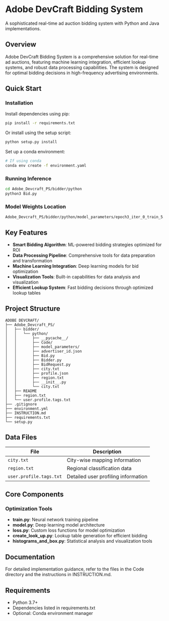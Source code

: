 # Adobe DevCraft Bidding System

A sophisticated real-time ad auction bidding system with Python and Java implementations.

## Overview

Adobe DevCraft Bidding System is a comprehensive solution for real-time ad auctions, featuring machine learning integration, efficient lookup systems, and robust data processing capabilities. The system is designed for optimal bidding decisions in high-frequency advertising environments.

## Quick Start

### Installation

Install dependencies using pip:
```bash
pip install -r requirements.txt
```

Or install using the setup script:
```bash
python setup.py install
```

Set up a conda environment:
```bash
# If using conda
conda env create -f environment.yaml
```

### Running Inference

```bash
cd Adobe_Devcraft_PS/bidder/python
python3 Bid.py
```

### Model Weights Location

```
Adobe_Devcraft_PS/bidder/python/model_parameters/epoch3_iter_0_train_5.467432975769043
```

## Key Features

- **Smart Bidding Algorithm**: ML-powered bidding strategies optimized for ROI
- **Data Processing Pipeline**: Comprehensive tools for data preparation and transformation
- **Machine Learning Integration**: Deep learning models for bid optimization
- **Visualization Tools**: Built-in capabilities for data analysis and visualization
- **Efficient Lookup System**: Fast bidding decisions through optimized lookup tables

## Project Structure

```
ADOBE DEVCRAFT/
├── Adobe_Devcraft_PS/
│   ├── bidder/
│   │   └── python/
│   │       ├── __pycache__/
│   │       ├── Code/
│   │       ├── model_parameters/
│   │       ├── advertiser_id.json
│   │       ├── Bid.py
│   │       ├── Bidder.py
│   │       ├── BidRequest.py
│   │       ├── city.txt
│   │       ├── profile.json
│   │       ├── region.txt
│   │       ├── __init__.py
│   │       └── city.txt
│   ├── README
│   ├── region.txt
│   └── user.profile.tags.txt
├── .gitignore
├── environment.yml
├── INSTRUCTION.md
├── requirements.txt
└── setup.py
```

## Data Files

| File | Description |
|------|-------------|
| `city.txt` | City-wise mapping information |
| `region.txt` | Regional classification data |
| `user.profile.tags.txt` | Detailed user profiling information |

## Core Components

### Optimization Tools
- **train.py**: Neural network training pipeline
- **model.py**: Deep learning model architecture
- **loss.py**: Custom loss functions for model optimization
- **create_look_up.py**: Lookup table generation for efficient bidding
- **histograms_and_box.py**: Statistical analysis and visualization tools

## Documentation

For detailed implementation guidance, refer to the files in the Code directory and the instructions in INSTRUCTION.md.

## Requirements

- Python 3.7+
- Dependencies listed in requirements.txt
- Optional: Conda environment manager
